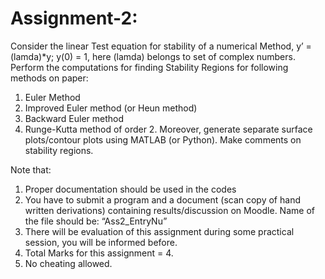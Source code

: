 # Assignment-2:
Consider the linear Test equation for stability of a numerical Method,
y’ = (lamda)*y; y(0) = 1, here (lamda) belongs to set of complex numbers.
Perform the computations for finding Stability Regions for following methods on paper:
1. Euler Method
2. Improved Euler method (or Heun method)
3. Backward Euler method
4. Runge-Kutta method of order 2.
Moreover, generate separate surface plots/contour plots using MATLAB (or Python). Make
comments on stability regions.


Note that:
1. Proper documentation should be used in the codes
2. You have to submit a program and a document (scan copy of hand written derivations)
containing results/discussion on Moodle. Name of the file should be: “Ass2_EntryNu”
3. There will be evaluation of this assignment during some practical session, you will be
informed before.
4. Total Marks for this assignment = 4.
5. No cheating allowed.
